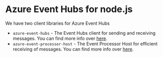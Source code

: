 # Azure Event Hubs for node.js

We have two client libraries for Azure Event Hubs
- `azure-event-hubs` - The Event Hubs client for sending and receiving messages. You can find more info over [here](./client).
- `azure-event-processor-host` - The Event Processor Host for efficient receiving of messages. You can find more info over [here](./processor).